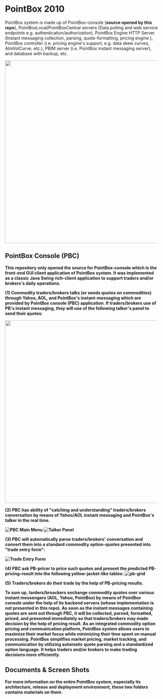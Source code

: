 # PointBox 2010
PointBox system is made up of PointBox-console (<strong>source opened by this repo</strong>), PointBoxLocal/PointBoxCentral servers (Data polling and web service endpoints e.g. authentication/authorization), PointBox Engine HTTP Server (Instant messaging collection, parsing, quote-formatting, pricing engine ), PointBox controller (i.e. pricing engine's support, e.g. data skew curves, AtmVolCurve, etc.), PBIM server (i.e. PointBox instant messaging server), and database with backup, etc. 

<img src="https://github.com/zhijun98/pointbox_2010/assets/9690419/b478a1aa-8ecc-4373-92ee-858ecf5f8314" width="600">

## PointBox Console (PBC)
<strong>This repository only opened the source for PointBox-console<strong> which is the front-end GUI client application of PointBox system. It was implemented as a classic Java Swing rich-client application to support traders and/or brokers's daily operations. 

(1) Commodity traders/brokers talks (or sends quotes on commodities) through Yahoo, AOL, and PointBox's instant-messaging which are provided by PointBox console (PBC) application. If traders/brokers use of PB's instant messaging, they will use of the following talker's panel to send their quotes:

<img src="https://github.com/zhijun98/pointbox_2010/assets/9690419/0fac8425-8040-4753-9208-8b52836e772c" width="600">

(2) PBC has ability of "catching and understanding" traders/brokers conversation by means of Yahoo/AOL instant messaging and PointBox's talker in the real time.

![PBC Main Menu](https://github.com/zhijun98/pointbox_2010/assets/9690419/3e082d65-ea80-451c-b30e-a983dafbdb56)
![Talker Panel](https://github.com/zhijun98/pointbox_2010/assets/9690419/4de232fc-5b2d-42c3-963a-bdfc10d0558b)

(3) PBC will automatically parse traders/brokers' conversation and convert them into a standard commodity option-quotes presented into "trade entry form":

![Trade Entry Form](https://github.com/zhijun98/pointbox_2010/assets/9690419/ec211eaa-768d-45ed-8336-4df57a059246)

(4) PBC ask PB-pricer to price such quotes and present the predicted PB-pricing-result into the following yellow-jacket-like tables:
![pb-grid](https://github.com/zhijun98/pointbox_2010/assets/9690419/17781e34-bf98-4f2a-82a9-31d6a1ba29d4)

(5) Traders/brokers do their trade by the help of PB-pricing results.

To sum up, tarders/broackers exchange commodity quotes over various instant messengers (AOL, Yahoo, PointBox) by means of PointBox console under the help of its backend servers (whose implementation is not presented in this repo). As soon as the instant messages containing quotes are sent out through PBC, it will be collected, parsed, formatted, priced, and presented immediately so that traders/brokers may made decision by the help of pricing result. As an integrated commodity option pricing and communication platform, PointBox system allows users to maximize their market focus while minimizing their time spent on manual processing. PointBox simplifies market pricing, market tracking, and communication by utilizing automatic quote parsing and a standardized option language. It helps traders and/or brokers to make trading decisions more efficiently. 

## Documents & Screen Shots
For more information on the entire PointBox system, especially its architecture, release and deployment environment, these two folders contains materials on them. 
